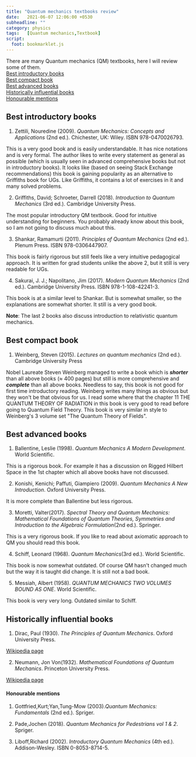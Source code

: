 ```yaml
---
title: "Quantum mechanics textbooks review"
date:   2021-06-07 12:06:00 +0530
subheadline: ""
category: physics
tags:   [Quantum mechanics,Textbook]
script:
  foot: bookmarklet.js
---
```

There are many Quantum mechanics (QM) textbooks, here I will review some of them.<!--more--><br>
[Best introductory books](#best-introductory-books)<br>
[Best compact book](#best-compact-book)<br>
[Best advanced books](#best-advanced-books)<br>
[Historically influential books](#historically-influential-books)<br>
[Honourable mentions](#honourable-mentions)
## Best introductory books
1) Zettili, Nouredine (2009). *Quantum Mechanics: Concepts and Applications* (2nd ed.). Chichester, UK: Wiley. ISBN 978-0470026793.

This is a very good book and is easily understandable. It has nice notations and is very formal. The author likes to write every statement as general as possible (which is usually seen in advanced comprehensive books but not in introductory books). It looks like (based on seeing Stack Exchange recommendations) this book is gaining popularity as an alternative to Griffiths book for UGs. Like Griffiths, it contains a lot of exercises in it and many solved problems.

2) Griffiths, David; Schroeter, Darrell (2018). *Introduction to Quantum Mechanics* (3rd ed.). Cambridge University Press.

The most popular introductory QM textbook. Good for intuitive understanding for beginners. You probably already know about this book, so I am not going to discuss much about this.

3) Shankar, Ramamurti (2011). *Principles of Quantum Mechanics* (2nd ed.). Plenum Press. ISBN 978-0306447907.

This book is fairly rigorous but still feels like a very intuitive pedagogical approach. It is written for grad students unlike the above 2, but it still is very readable for UGs.

4) Sakurai, J. J.; Napolitano, Jim (2017). *Modern Quantum Mechanics* (2nd ed.). Cambridge University Press. ISBN 978-1-108-42241-3.

This book is at a similar level to Shankar. But is somewhat smaller, so the explanations are somewhat shorter. It still is a very good book. 

**Note**: The last 2 books also discuss introduction to relativistic quantum mechanics.

## Best compact book

1) Weinberg, Steven (2015). *Lectures on quantum mechanics* (2nd ed.). Cambridge University Press

Nobel Laureate Steven Weinberg managed to write a book which is ***shorter*** than all above books (≈ 400 pages) but still is more comprehensive and ***complete*** than all above books. Needless to say, this book is not good for first time introductory reading. Weinberg writes many things as obvious but they won't be that obvious for us. I read some where that the chapter 11 THE QUANTUM THEORY OF RADIATION in this book is very good to read before going to Quantum Field Theory. This book is very similar in style to Weinberg's 3 volume set "The Quantum Theory of Fields".

## Best advanced books
1) Ballentine, Leslie (1998). *Quantum Mechanics A Modern Development*. World Scientific.

This is a rigorous book. For example it has a discussion on Rigged Hilbert Space in the 1st chapter which all above books have not discussed. 

2) Konishi, Kenichi; Paffuti, Giampiero (2009). *Quantum Mechanics A New Introduction*. Oxford University Press.

It is more complete than Ballentine but less rigorous.


3) Moretti, Valter(2017). *Spectral Theory and Quantum Mechanics: Mathematical Foundations of Quantum Theories, Symmetries and Introduction to the Algebraic Formulation*(2nd ed.). Springer.

This is a very rigorous book. If you like to read about axiomatic approach to QM you should read this book.

4) Schiff, Leonard (1968). *Quantum Mechanics*(3rd ed.). World Scientific.

This book is now somewhat outdated. Of course QM hasn't changed much but the way it is taught did change. It is still not a bad book.

5) Messiah, Albert (1958). *QUANTUM MECHANICS TWO VOLUMES BOUND AS ONE*. World Scientific.

This book is very very long. Outdated similar to Schiff.

## Historically influential books
1) Dirac, 	Paul (1930). *The Principles of Quantum Mechanics*. Oxford University Press.

[Wikipedia page](https://en.wikipedia.org/wiki/The_Principles_of_Quantum_Mechanics)

2) Neumann, Jon Von(1932). *Mathematical Foundations of Quantum Mechanics*. Princeton University Press.

[Wikipedia page](https://en.wikipedia.org/wiki/Mathematical_Foundations_of_Quantum_Mechanics)

#### Honourable mentions
1) Gottfried,Kurt;Yan,Tung-Mow (2003).*Quantum Mechanics: Fundamentals* (2nd ed.). Spriger.

2) Pade,Jochen (2018). *Quantum Mechanics for Pedestrians vol 1 & 2*. Spriger.

3) Liboff,Richard (2002). *Introductory Quantum Mechanics* (4th ed.). Addison-Wesley. ISBN 0-8053-8714-5.




